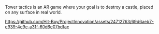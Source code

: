 Tower tactics is an AR game where your goal is to destroy a castle, placed on any surface in real world.


https://github.com/Hit-Boy/ProjectInnovation/assets/24712763/69d6aeb7-e939-4e9e-a31f-60d6e07bdfac
